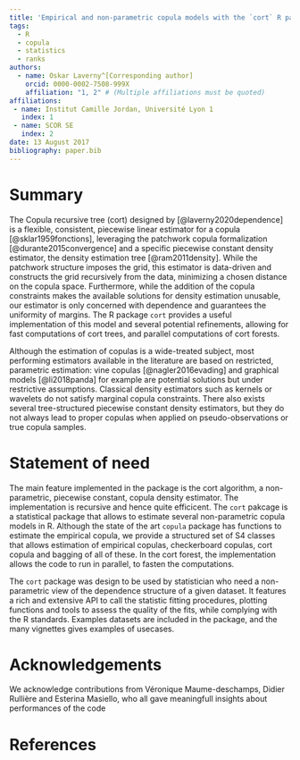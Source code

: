 ```yaml
---
title: 'Empirical and non-parametric copula models with the `cort` R package'
tags:
  - R
  - copula
  - statistics
  - ranks
authors:
  - name: Oskar Laverny^[Corresponding author]
    orcid: 0000-0002-7508-999X
    affiliation: "1, 2" # (Multiple affiliations must be quoted)
affiliations:
 - name: Institut Camille Jordan, Université Lyon 1
   index: 1
 - name: SCOR SE
   index: 2
date: 13 August 2017
bibliography: paper.bib
---
```


# Summary

The Copula recursive tree (cort) designed by [@laverny2020dependence] is a flexible, consistent, piecewise linear estimator for a copula [@sklar1959fonctions], leveraging the patchwork copula formalization [@durante2015convergence] and a specific piecewise constant density estimator, the density estimation tree [@ram2011density]. While the patchwork structure imposes the grid, this estimator is data-driven and constructs the grid recursively from the data, minimizing a chosen distance on the copula space. Furthermore, while the addition of the copula constraints makes the available solutions for density estimation unusable, our estimator is only concerned with dependence and guarantees the uniformity of margins. The R package `cort` provides a useful implementation of this model and several potential refinements, allowing for fast computations of cort trees, and parallel computations of cort forests.

Although the estimation of copulas is a wide-treated subject, most performing estimators available in the literature are based on restricted, parametric estimation: vine copulas [@nagler2016evading] and graphical models [@li2018panda] for example are potential solutions but under restrictive assumptions. Classical density estimators such as kernels or wavelets do not satisfy marginal copula constraints. There also exists several tree-structured piecewise constant density estimators, but they do not always lead to proper copulas when applied on pseudo-observations or true copula samples.


# Statement of need 

The main feature implemented in the package is the cort algorithm, a non-parametric, piecewise constant, copula density estimator. The implementation is recursive and hence quite efficicent. The `cort` pakcage is a statistical package that allows to estimate several non-parametric copula models in R. Although the state of the art `copula` package has functions to estimate the empirical copula, we provide a structured set of S4 classes that allows estimation of empirical copulas, checkerboard copulas, cort copula and bagging of all of these. In the cort forest, the implementation allows the code to run in parallel, to fasten the computations.

The `cort` package was design to be used by statistician who need a non-parametric view of the dependence structure of a given dataset. It features a rich and extensive API to call the statistic fitting procedures, plotting functions and tools to assess the quality of the fits, while complying with the R standards. Examples datasets are included in the package, and the many vignettes gives examples of usecases.

# Acknowledgements

We acknowledge contributions from Véronique Maume-deschamps, Didier Rullière and Esterina Masiello, who all gave meaningfull insights about performances of the code

# References
